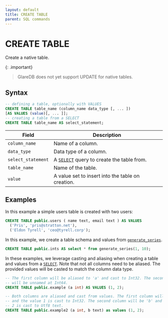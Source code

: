 ```yaml
---
layout: default
title: CREATE TABLE
parent: SQL commands
---
```


# CREATE TABLE

Create a native table.

{: .important}

> GlareDB does not yet support UPDATE for native tables.

## Syntax

```sql
-- defining a table, optionally with VALUES
CREATE TABLE table_name (column_name data_type [, ... ])
[AS VALUES (value)[, ... ]];
-- creating a table from a SELECT
CREATE TABLE table_name AS select_statement;
```

| Field              | Description                                       |
| ------------------ | ------------------------------------------------- |
| `column_name`      | Name of a column.                                 |
| `data_type`        | Data type of a column.                            |
| `select_statement` | A [`SELECT`] query to create the table from.      |
| `table_name`       | Name of the table.                                |
| `value`            | A value set to insert into the table on creation. |

## Examples

In this example a simple users table is created with two users:

```sql
CREATE TABLE public.users ( name text, email text ) AS VALUES
  ('Pris', 'pris@stratton.net'),
  ('Eldon Tyrell', 'ceo@tyrell.corp');
```

In this example, we create a table schema and values from [`generate_series`].

```sql
CREATE TABLE public.ints AS select * from generate_series(1, 10);
```

In these examples, we leverage casting and aliasing when creating a table and
values from a [`SELECT`]. Note that not all columns need to be aliased. The
provided values will be casted to match the column data type.

```sql
-- The first column will be aliased to 'a' and cast to Int32. The second column
-- will be unnamed at Int64.
CREATE TABLE public.example (a int) AS VALUES (1, 2);

-- Both columns are aliased and cast from values. The first column will be 'a'
-- and the value 1 is cast to Int32. The second column will be 'b' and the value
-- 2 is cast to Utf8 text.
CREATE TABLE public.example2 (a int, b text) as values (1, 2);
```

[`SELECT`]: /glaredb/sql-commands/select/
[`generate_series`]: /glaredb/sq-functions/generate_series/
